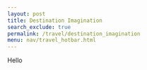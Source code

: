 ```yaml
---
layout: post 
title: Destination Imagination
search_exclude: true
permalink: /travel/destination_imagination
menu: nav/travel_hotbar.html
---
```

Hello